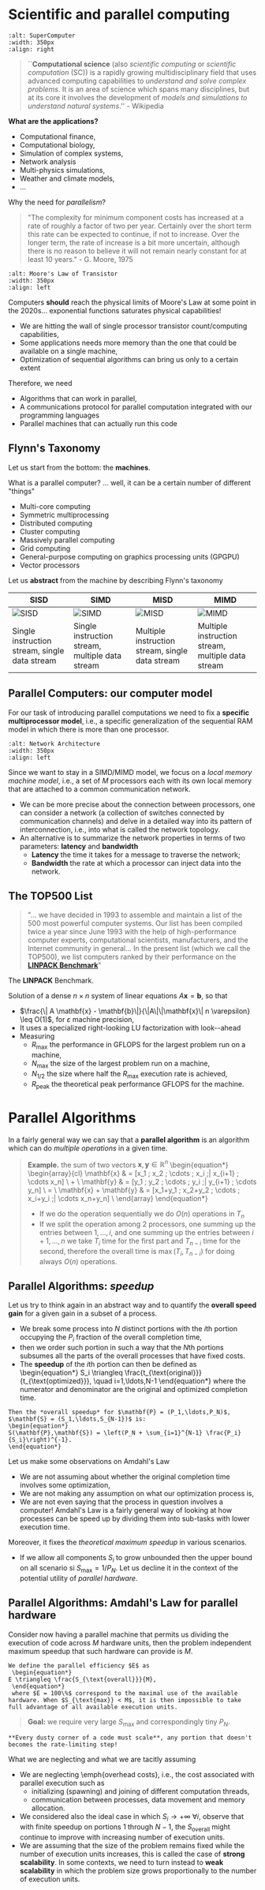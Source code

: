 # Scientific and parallel computing

```{image} ./figures/nasasuperpc.jpg
:alt: SuperComputer
:width: 350px
:align: right
```

> ``**Computational science** (also *scientific computing* or *scientific computation* (SC)) is a rapidly growing multidisciplinary field that uses advanced computing capabilities to *understand and solve complex problems*. It is an area of science which spans many disciplines, but at its core it involves the development of *models and simulations to understand natural systems*.'' - Wikipedia

**What are the applications?**

* Computational finance,
* Computational biology,
* Simulation of complex systems,
* Network analysis
* Multi-physics simulations,
* Weather and climate models,
* ... 




Why the need for *parallelism*?

> "The complexity for minimum component costs has increased at a rate of roughly a factor of two per year. Certainly over the short term this rate can be expected to continue, if not to increase. Over the longer term, the rate of increase is a bit more uncertain, although there is no reason to believe it will not remain nearly constant for at least 10 years." - G. Moore, 1975


```{image} ./figures/mooreslawoftransistors.png
:alt: Moore's Law of Transistor
:width: 350px
:align: left
```

Computers **should** reach the physical limits of Moore's Law at some point in the 2020s... exponential functions saturates physical capabilities!

* We are hitting the wall of single processor transistor count/computing capabilities,
* Some applications needs more memory than the one that could be available on a single machine,
* Optimization of sequential algorithms can bring us only to a certain extent

Therefore, we need

* Algorithms that can work in parallel,
* A communications protocol for parallel computation integrated with our programming languages
* Parallel machines that can actually run this code

## Flynn's Taxonomy

Let us start from the bottom: the **machines**.

What is a parallel computer? ... well, it can be a certain number of different "things"
* Multi-core computing
* Symmetric multiprocessing
* Distributed computing
* Cluster computing
* Massively parallel computing
* Grid computing
* General-purpose computing on graphics processing units (GPGPU)
* Vector processors

Let us **abstract** from the machine by describing Flynn's taxonomy 

SISD | SIMD | MISD | MIMD 
-----|------|------|-----
![SISD](./figures/SISD.png)|![SIMD](./figures/SIMD.png)|![MISD](./figures/MISD.png)|![MIMD](./figures/MIMD.png)
Single instruction stream, single data stream | Single instruction stream, multiple data stream | Multiple instruction stream, single data stream | Multiple instruction stream, multiple data stream

## Parallel Computers: our computer model

For our task of introducing parallel computations we need to fix a **specific multiprocessor model**, i.e., a specific generalization of the sequential RAM model in which there is more than one processor.

```{image} ./figures/networkarchitecture.png
:alt: Network Architecture
:width: 350px
:align: left
```

Since we want to stay in a SIMD/MIMD model, we focus on a *local memory machine model*, i.e., a set of $M$ processors each with its own local memory that are attached to a common communication network.

* We can be more precise about the connection between processors, one can consider a network (a collection of switches connected by communication channels) and delve in a detailed way into its pattern of interconnection, i.e., into what is called the network topology.
*  An alternative is to summarize the network properties in terms of two parameters: **latency** and **bandwidth**
    * **Latency** the time it takes for a message to traverse the network;
    * **Bandwidth** the rate at which a processor can inject data into the network.

## The TOP500 List

> "...  we have decided in 1993 to assemble and maintain a list of the 500 most powerful computer systems. Our list has been compiled twice a year since June 1993 with the help of high-performance computer experts, computational scientists, manufacturers, and the Internet community in general... In the present list (which we call the TOP500), we list computers ranked by their performance on the [**LINPACK Benchmark**](http://www.netlib.org/benchmark/hpl/)" 

The **LINPACK** Benchmark.

Solution of a dense $n\times n$  system of linear equations $A\mathbf{x} = \mathbf{b}$, so that
* $\frac{\| A \mathbf{x} - \mathbf{b}\|}{\|A\|\|\mathbf{x}\| n \varepsilon} \leq O(1)$, for $\varepsilon$ machine precision,
* It uses a specialized right-looking LU factorization with look--ahead
* Measuring 
    * $R_\text{max}$ the performance in GFLOPS for the largest problem run on a machine,
    * $N_\text{max}$ the size of the largest problem run on a machine,
    * $N_{1/2}$ the size where half the $R_\text{max}$ execution rate is achieved,
    * $R_{\text{peak}}$ the theoretical peak performance GFLOPS for the machine.

# Parallel Algorithms

In a fairly general way we can say that a **parallel algorithm** is an algorithm which can do *multiple operations* in a given time.

> **Example.** the sum of two vectors $\mathbf{x}, \mathbf{y} \in \mathbb{R}^n$
\begin{equation*}
    \begin{array}{cl}
    \mathbf{x} & = [x_1 \; x_2 \; \cdots \; x_i  \;| x_{i+1} \; \cdots x_n] \\
    + \\
    \mathbf{y} & = [y_1 \; y_2 \; \cdots \; y_i  \;| y_{i+1} \; \cdots y_n] \\
    = \\
    \mathbf{x} + \mathbf{y} & = [x_1+y_1 \; x_2+y_2 \; \cdots \; x_i+y_i  \;| \cdots x_n+y_n] \\
    \end{array}
\end{equation*}
>* If we do the operation sequentially we do $O(n)$ operations in $T_n$
>* If we split the operation among $2$ processors, one summing up the entries between $1,\ldots,i$, and one summing up the entries between $i+1,\ldots,n$ we take $T_i$ time for the first part and $T_{n-i}$ time for the second, therefore the overall time is $\max(T_{i},T_{n-i})$ for doing always $O(n)$ operations.

## Parallel Algorithms: *speedup*

Let us try to think again in an abstract way and to quantify the **overall speed gain** for a given gain in a subset of a process.
* We break some process into $N$ distinct portions with the $i$th portion occupying the $P_i$ fraction of the overall completion time,
* then we order such portion in such a way that the $N$th portions subsumes all the parts of the overall processes that have fixed costs.
* The **speedup** of the $i$th portion can then be defined as 
\begin{equation*}
    S_i \triangleq \frac{t_{\text{original}}}{t_{\text{optimized}}}, \quad i=1,\ldots,N-1
\end{equation*}
where the numerator and denominator are the original and optimized completion time.

```{admonition} Amdahl's Law
Then the *overall speedup* for $\mathbf{P} = (P_1,\ldots,P_N)$, $\mathbf{S} = (S_1,\ldots,S_{N-1})$ is:
\begin{equation*}
S(\mathbf{P},\mathbf{S}) = \left(P_N + \sum_{i=1}^{N-1} \frac{P_i}{S_i}\right)^{-1}.
\end{equation*}
```

Let us make some observations on Amdahl's Law
* We are not assuming about whether the original completion time  involves some optimization,
* We are not making any assumption on what our optimization process is,
* We are not even saying that the process in question involves a computer!
Amdahl's Law is a fairly general way of looking at how processes can be speed up by dividing them into sub-tasks with lower execution time. 

Moreover, it fixes  the *theoretical maximum speedup* in various scenarios.
* If we allow all components $S_i$ to grow unbounded then the upper bound on all scenario si $S_{\text{max}} = 1/P_N$.
Let us decline it in the context of the potential utility of *parallel hardware*.

## Parallel Algorithms: Amdahl's Law for parallel hardware

Consider now having a parallel machine that permits us dividing the execution of code across $M$ hardware units, then the problem independent maximum speedup that such hardware can provide is $M$.

```{admonition} Parallel Efficiency.
We define the parallel efficiency $E$ as
 \begin{equation*}
E \triangleq \frac{S_{\text{overall}}}{M},
 \end{equation*}
 where $E = 100\%$ correspond to the maximal use of the available hardware. When $S_{\text{max}} < M$, it is then impossible to take full advantage of all available execution units.
``` 

>**Goal:** we require very large $S_{\text{max}}$ and correspondingly tiny $P_N$. 

```{warning}
**Every dusty corner of a code must scale**, any portion that doesn't becomes the rate-limiting step!
```


What we are neglecting and what we are tacitly assuming

* We are neglecting \emph{overhead costs}, i.e., the cost associated with parallel execution such as
    * initializing (spawning) and joining of different computation threads,
    * communication between processes, data movement and memory allocation.
* We considered also the ideal case in which $S_i \rightarrow +\infty$ $\forall i$, observe that with finite speedup on portions $1$ through $N-1$, the $S_{\text{overall}}$ might continue to improve with increasing number of execution units.
* We are assuming that the size of the problem remains fixed while the number of execution units increases, this is called the case of **strong scalability**. In some contexts, we need to turn instead to **weak scalability** in which the problem size grows proportionally to the number of execution units.
